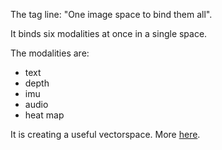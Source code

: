 The tag line: "One image space to bind them all". 

It binds six modalities at once in a single space. 

The modalities are:
- text
- depth
- imu
- audio
- heat map

It is creating a useful vectorspace. More [here](https://imagebind.metademolab.com/).